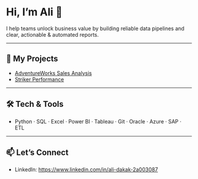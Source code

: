 # Hi, I’m Ali 👋

I help teams unlock business value by building reliable data pipelines and clear, actionable & automated reports.

---

## 📂 My Projects

- [AdventureWorks Sales Analysis](https://github.com/AlyDk/AdventureWorks)  
- [Striker Performance](https://github.com/AlyDk/Striker-Performance)  

---

## 🛠️ Tech & Tools

- Python · SQL · Excel · Power BI · Tableau · Git · Oracle · Azure · SAP · ETL

---

## 📫 Let’s Connect

- LinkedIn: https://www.linkedin.com/in/ali-dakak-2a003087  
